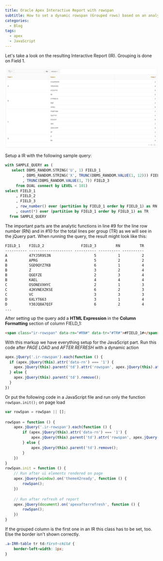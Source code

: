 ```yaml
---
title: Oracle Apex Interactive Report with rowspan
subtitle: How to set a dynamic rowspan (Grouped rows) based on an analytic query
categories:
  - Blog
tags:
  - apex
  - JavaScript
---
```


Let's take a look on the resulting Interactive Report (IR). Grouping is done on Field 1.

![ir-with-rowspan](..\assets\images\posts\ir-with-rowspan.png)

Setup a IR with the following sample query:

```sql
with SAMPLE_QUERY as (
   select DBMS_RANDOM.STRING('U', 1) FIELD_1
        , DBMS_RANDOM.STRING('X', TRUNC(DBMS_RANDOM.VALUE(1, 12))) FIELD_2
        , TRUNC(DBMS_RANDOM.VALUE(1, 7)) FIELD_3
     from DUAL connect by LEVEL < 101)
select FIELD_1
     , FIELD_2
     , FIELD_3
     , row_number() over (partition by FIELD_1 order by FIELD_1) as RN
     , count(*) over (partition by FIELD_1 order by FIELD_1) as TR
  from SAMPLE_QUERY
```

The important parts are the analytic functions in line #9 for the line row number (RN) and in #10 for the total lines per group (TR) as we will see in the jQuery part. When running the query, the result might look like this:

```
FIELD_1    FIELD_2                 FIELD_3         RN         TR
---------- -------------------- ---------- ---------- ----------
A          47YJ5R9S3N                    5          1          2
A          APRG                          5          2          2
B          SGD9QYZ7KB                    6          1          4
B          Z                             3          2          4
B          QGEFZE                        2          3          4
B          KAEL                          4          4          4
C          OSONEVXHYC                    2          1          3
C          42KVNEXZKSE                   6          2          3
C          VC                            3          3          3
D          6XLYT663                      3          1          4
D          Y30JQ0A7QIF                   6          2          4
...
```

After setting up the query add a **HTML Expression** in the **Column Formatting** section of column FIELD_1:

```html
<span class="ir-rowspan" data-rn="#RN#" data-tr="#TR#">#FIELD_1#</span>
```

With this markup we have everything setup for the JavaScript part. Run this code after *PAGE LOAD* and *AFTER REFRESH* with a dynamic action

```javascript
apex.jQuery('.ir-rowspan').each(function () {
  if (apex.jQuery(this).attr('data-rn') === '1') {
    apex.jQuery(this).parent('td').attr('rowspan', apex.jQuery(this).attr('data-tr'));
  } else {
    apex.jQuery(this).parent('td').remove();
  }
})    
```

Or put the following code in a JavaScript file and run only the function `rowSpan.init();` on page load

```javascript
var rowSpan = rowSpan || [];

rowSpan = function () {
    apex.jQuery('.ir-rowspan').each(function () {
        if (apex.jQuery(this).attr('data-rn') === '1') {
            apex.jQuery(this).parent('td').attr('rowspan', apex.jQuery(this).attr('data-tr'));
        } else {
            apex.jQuery(this).parent('td').remove();
        }
    })
}
rowSpan.init = function () {
    // Run after ui elements rendered on page
    apex.jQuery(window).on('theme42ready', function () {
        rowSpan();
    })

    // Run after refresh of report
    apex.jQuery(document).on('apexafterrefresh', function () {
        rowSpan();
    })
}
```

If the grouped column is the first one in an IR this class has to be set, too. Else the border isn't shown correctly.

```css
.a-IRR-table tr td:first-child {
    border-left-width: 1px;
}
```


